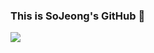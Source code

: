 ### This is SoJeong's GitHub 👋
<img src="https://img.shields.io/badge
/한우석-02458D?style=for-the-badge&logo=appveyor"/>
<!--
**SojeongM/SojeongM** is a ✨ _special_ ✨ repository because its `README.md` (this file) appears on your GitHub profile.

Here are some ideas to get you started:

- 🔭 I’m currently working on ...
- 🌱 I’m currently learning ...
- 👯 I’m looking to collaborate on ...
- 🤔 I’m looking for help with ...
- 💬 Ask me about ...
- 📫 How to reach me: ...
- 😄 Pronouns: ...
- ⚡ Fun fact: ...
-->
